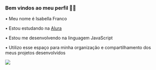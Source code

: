 ### Bem vindos ao meu perfil 🤍🤍

• Meu nome é Isabella Franco

• Estou estudando na [Alura](https://cursos.alura.com.br/my_profile)

• Estou me desenvolvendo na linguagem JavaScript 

• Utilizo esse espaço para minha organização e compartilhamento dos meus projetos desenvolvidos 



![](https://media.tenor.com/eRGU5l2v-_wAAAAi/cat-meme.gif)

